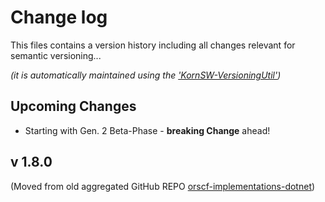 # Change log
This files contains a version history including all changes relevant for semantic versioning...

*(it is automatically maintained using the ['KornSW-VersioningUtil'](https://github.com/KornSW/VersioningUtil))*



## Upcoming Changes

- Starting with Gen. 2 Beta-Phase - **breaking Change** ahead!



## v 1.8.0

(Moved from old aggregated GitHub REPO [orscf-implementations-dotnet](https://github.com/orscf/orscf-implementations-dotnet))